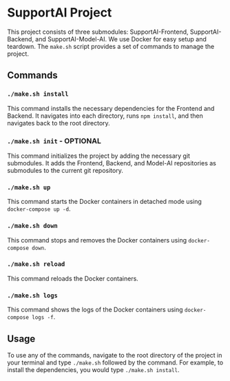 # SupportAI Project

This project consists of three submodules: SupportAI-Frontend, SupportAI-Backend, and SupportAI-Model-AI. We use Docker for easy setup and teardown. The `make.sh` script provides a set of commands to manage the project.

## Commands

### `./make.sh install`

This command installs the necessary dependencies for the Frontend and Backend. It navigates into each directory, runs `npm install`, and then navigates back to the root directory.

### `./make.sh init` - OPTIONAL

This command initializes the project by adding the necessary git submodules. It adds the Frontend, Backend, and Model-AI repositories as submodules to the current git repository.

### `./make.sh up`

This command starts the Docker containers in detached mode using `docker-compose up -d`.

### `./make.sh down`

This command stops and removes the Docker containers using `docker-compose down`.

### `./make.sh reload`

This command reloads the Docker containers.

### `./make.sh logs`

This command shows the logs of the Docker containers using `docker-compose logs -f`.

## Usage

To use any of the commands, navigate to the root directory of the project in your terminal and type `./make.sh` followed by the command. For example, to install the dependencies, you would type `./make.sh install`.
